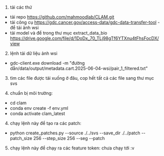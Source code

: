 1. tải các thứ
- tải repo https://github.com/mahmoodlab/CLAM.git
- tải công cụ https://gdc.cancer.gov/access-data/gdc-data-transfer-tool - để tải ảnh wsi
- tải model và để trong thư mục extract_data_bio https://drive.google.com/file/d/1DoDx_70_TLj98gTf6YTXnu4tFhsFocDX/view


2. lệnh tải dữ liệu ảnh wsi 
- gdc-client.exe download -m "đường dẫn/data/output/metadata.cart.2025-06-04-wsi/pair_1_filtered.txt"

3. tìm các file được tải xuống ở đâu, cop hết tất cả các file sang thư mục svs 

4. chuẩn bị môi trường:
- cd clam
- conda env create -f env.yml
- conda activate clam_latest

4. chạy lệnh này để tạo ra các patch:
- python create_patches.py  --source ./../svs --save_dir ./../patch --patch_size 256 --step_size 256 --seg --patch

5. chạy lệnh này để chạy ra các feature token: chưa chạy tới :v 

